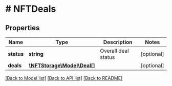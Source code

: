 # # NFTDeals

## Properties

Name | Type | Description | Notes
------------ | ------------- | ------------- | -------------
**status** | **string** | Overall deal status | [optional]
**deals** | [**\NFTStorage\Model\Deal[]**](Deal.md) |  | [optional]

[[Back to Model list]](../../README.md#models) [[Back to API list]](../../README.md#endpoints) [[Back to README]](../../README.md)

